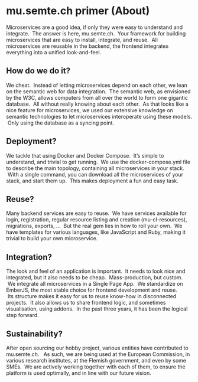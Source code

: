 # mu.semte.ch primer (About)
Microservices are a good idea, if only they were easy to understand and integrate.  The answer is here, mu.semte.ch.  Your framework for building microservices that are easy to install, integrate, and reuse.  All microservices are reusable in the backend, the frontend integrates everything into a unified look-and-feel.

## How do we do it?
We cheat.  Instead of letting microservices depend on each other, we lean on the semantic web for data integration.  The semantic web, as envisioned by the W3C, allows computers from all over the world to form one gigantic database.  All without really knowing about each other.  As that looks like a nice feature for microservices, we used our extensive knowledge on semantic technologies to let microservices interoperate using these models.  Only using the database as a syncing point.

## Deployment?
We tackle that using Docker and Docker Compose.  It’s simple to understand, and trivial to get running.  We use the docker-compose.yml file to describe the main topology, containing all microservices in your stack.  With a single command, you can download all the microservices of your stack, and start them up.  This makes deployment a fun and easy task.

## Reuse?
Many backend services are easy to reuse.  We have services available for login, registration, regular resource listing and creation (mu-cl-resources), migrations, exports, …  But the real gem lies in how to roll your own.  We have templates for various languages, like JavaScript and Ruby, making it trivial to build your own microservice.

## Integration?
The look and feel of an application is important.  It needs to look nice and integrated, but it also needs to be cheap.  Mass-production, but custom.  We integrate all microservices in a Single Page App.  We standardize on EmberJS, the most stable choice for frontend development and reuse.  Its structure makes it easy for us to reuse know-how in disconnected projects.  It also allows us to share frontend logic, and sometimes visualisation, using addons.  In the past three years, it has been the logical step forward.

## Sustainability?
After open sourcing our hobby project, various entities have contributed to mu.semte.ch.   As such, we are being used at the European Commission, in various research institutes, at the Flemish government, and even by some SMEs.  We are actively working together with each of them, to ensure the platform is used optimally, and in line with our future vision.
